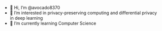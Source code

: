 - 👋 Hi, I’m @avocado8370
- 👀 I’m interested in privacy-preserving computing and differential privacy in deep learning
- 🌱 I’m currently learning Computer Science

<!---
avocado8370/avocado8370 is a ✨ special ✨ repository because its `README.md` (this file) appears on your GitHub profile.
You can click the Preview link to take a look at your changes.
--->
